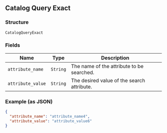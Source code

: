 ## Catalog Query Exact

### Structure

`CatalogQueryExact`

### Fields

| Name | Type | Description |
|  --- | --- | --- |
| `attribute_name` | `String` | The name of the attribute to be searched. |
| `attribute_value` | `String` | The desired value of the search attribute. |

### Example (as JSON)

```json
{
  "attribute_name": "attribute_name4",
  "attribute_value": "attribute_value6"
}
```

